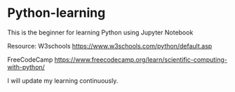 # Python-learning
This is the beginner for learning Python using Jupyter Notebook

Resource:
W3schools
https://www.w3schools.com/python/default.asp

FreeCodeCamp
https://www.freecodecamp.org/learn/scientific-computing-with-python/


I will update my learning continuously. 
